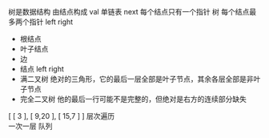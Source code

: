 树是数据结构
由结点构成
val
单链表 next 每个结点只有一个指针
树 每个结点最多两个指针  left right
- 根结点
- 叶子结点
- 边
- 结点 left right
- 满二叉树   绝对的三角形，它的最后一层全部是叶子节点，其余各层全部是非叶子节点
- 完全二叉树   他的最后一行可能不是完整的，但绝对是右方的连续部分缺失

[ [ 3 ], [ 9,20 ], [ 15,7 ] ]
层次遍历  
一次一层 队列